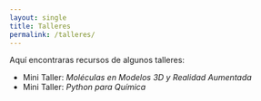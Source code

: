 ```yaml
---
layout: single
title: Talleres
permalink: /talleres/
---
```


Aquí encontraras recursos de algunos talleres:

* Mini Taller: *Moléculas en Modelos 3D y Realidad Aumentada* 
* Mini Taller: *Python para Química* 

